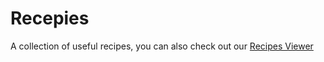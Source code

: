 # Recepies

A collection of useful recipes, you can also check out our [Recipes Viewer](http://wiki.coldbox.org/space/Recipes.cfm)


